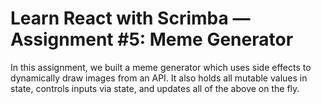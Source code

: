 # Learn React with Scrimba — Assignment #5: Meme Generator
In this assignment, we built a meme generator which uses side effects to dynamically draw images from an API. It also holds all mutable values in state, controls inputs via state, and updates all of the above on the fly.